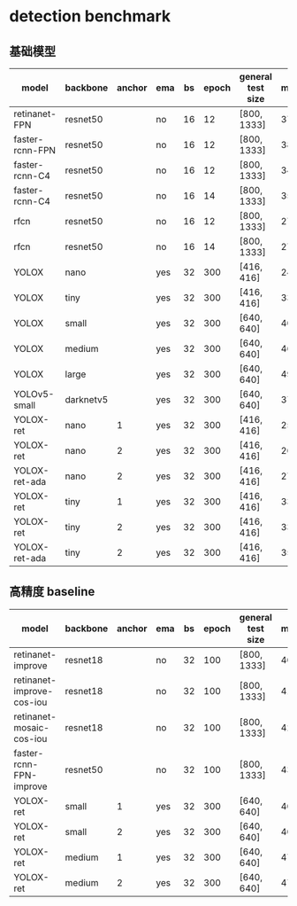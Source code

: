# detection benchmark
## 基础模型 
| model                   | backbone            | anchor | ema | bs | epoch | general test size | mAP                     |
| ----------------------- | ------------------- | ------ | --- | -- | ----- | ----------------- | ----------------------- |
| retinanet-FPN           | resnet50            |        | no  | 16 | 12    | [800, 1333]       | 37.0                    |
| faster-rcnn-FPN         | resnet50            |        | no  | 16 | 12    | [800, 1333]       | 38.2                    |
| faster-rcnn-C4          | resnet50            |        | no  | 16 | 12    | [800, 1333]       | 34.3                    |
| faster-rcnn-C4          | resnet50            |        | no  | 16 | 14    | [800, 1333]       | 35.1                    |
| rfcn                    | resnet50            |        | no  | 16 | 12    | [800, 1333]       | 27.1                    |    
| rfcn                    | resnet50            |        | no  | 16 | 14    | [800, 1333]       | 27.7                    |
| YOLOX                   | nano                |        | yes | 32 | 300   | [416, 416]        | 24.8                    |
| YOLOX                   | tiny                |        | yes | 32 | 300   | [416, 416]        | 33.0                    |
| YOLOX                   | small               |        | yes | 32 | 300   | [640, 640]        | 40.4                    |
| YOLOX                   | medium              |        | yes | 32 | 300   | [640, 640]        | 46.9                    |
| YOLOX                   | large               |        | yes | 32 | 300   | [640, 640]        | 49.9                    |
| YOLOv5-small            | darknetv5           |        | yes | 32 | 300   | [640, 640]        | 37.4                    |
| YOLOX-ret               | nano                |   1    | yes | 32 | 300   | [416, 416]        | 25.8                    |
| YOLOX-ret               | nano                |   2    | yes | 32 | 300   | [416, 416]        | 26.4                    |
| YOLOX-ret-ada           | nano                |   2    | yes | 32 | 300   | [416, 416]        | 27.2                    |
| YOLOX-ret               | tiny                |   1    | yes | 32 | 300   | [416, 416]        | 33.6                    |
| YOLOX-ret               | tiny                |   2    | yes | 32 | 300   | [416, 416]        | 33.8                    |
| YOLOX-ret-ada           | tiny                |   2    | yes | 32 | 300   | [416, 416]        | 35.4                    |

## 高精度 baseline
| model                   | backbone            | anchor | ema | bs | epoch | general test size | mAP                     |
| ----------------------- | ------------------- | ------ | --- | -- | ----- | ----------------- | ----------------------- |
| retinanet-improve       | resnet18            |        | no  | 32 | 100   | [800, 1333]       | 40.7                    |
| retinanet-improve-cos-iou| resnet18           |        | no  | 32 | 100   | [800, 1333]       | 41.0                    |
| retinanet-mosaic-cos-iou| resnet18            |        | no  | 32 | 100   | [800, 1333]       | 42.4                    |
| faster-rcnn-FPN-improve | resnet50            |        | no  | 32 | 100   | [800, 1333]       | 43.5                    |
| YOLOX-ret               | small               |   1    | yes | 32 | 300   | [640, 640]        | 40.4                    |
| YOLOX-ret               | small               |   2    | yes | 32 | 300   | [640, 640]        | 40.7                    |
| YOLOX-ret               | medium              |   1    | yes | 32 | 300   | [640, 640]        | 47.0                    |
| YOLOX-ret               | medium              |   2    | yes | 32 | 300   | [640, 640]        | 47.4                    |
